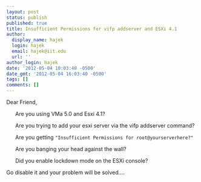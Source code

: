 ```yaml
---
layout: post
status: publish
published: true
title: Insufficient Permissions for vifp addserver and ESXi 4.1
author:
  display_name: hajek
  login: hajek
  email: hajek@iit.edu
  url: ''
author_login: hajek
date: '2012-05-04 10:03:40 -0500'
date_gmt: '2012-05-04 16:03:40 -0500'
tags: []
comments: []
---
```

<p>Dear Friend,</p>
<ul>
Are you using VMa 5.0 and Esxi 4.1?  </p>
<p>Are you trying to add your esxi server via the vifp addserver command?  </p>
<p>Are you getting <code>"Insufficient Permissions for root@yourserverhere?"</code></p>
<p>Are you banging your head against the wall?</p>
<p>Did you enable lockdown mode on the ESXi console?<br />
</ul></p>
<p>Go disable it and your problem will be solved....</p>

